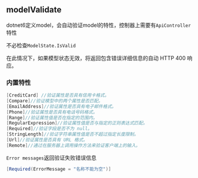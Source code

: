 ## modelValidate

dotnet6定义model，会自动验证model的特性，控制器上需要有```ApiController```特性

不必检查```ModelState.IsValid```

在此情况下，如果模型状态无效，将返回包含错误详细信息的自动 HTTP 400 响应。

### 内置特性

```c#
[CreditCard] //验证属性是否具有信用卡格式。
[Compare]//验证模型中的两个属性是否匹配。
[EmailAddress]//验证属性是否具有电子邮件格式。
[Phone]//验证属性是否具有电话号码格式。
[Range]//验证属性值是否在指定的范围内。
[RegularExpression]//验证属性值是否与指定的正则表达式匹配。
[Required]//验证字段是否不为 null。
[StringLength]//验证字符串属性值是否不超过指定长度限制。
[Url]//验证属性是否具有 URL 格式。
[Remote]//通过在服务器上调用操作方法来验证客户端上的输入。
```

```Error messages```返回验证失败错误信息

```c#
[Required(ErrorMessage = "名称不能为空")]
```